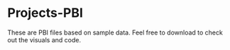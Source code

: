 # Projects-PBI

These are PBI files based on sample data. Feel free to download to check out the visuals and code.
